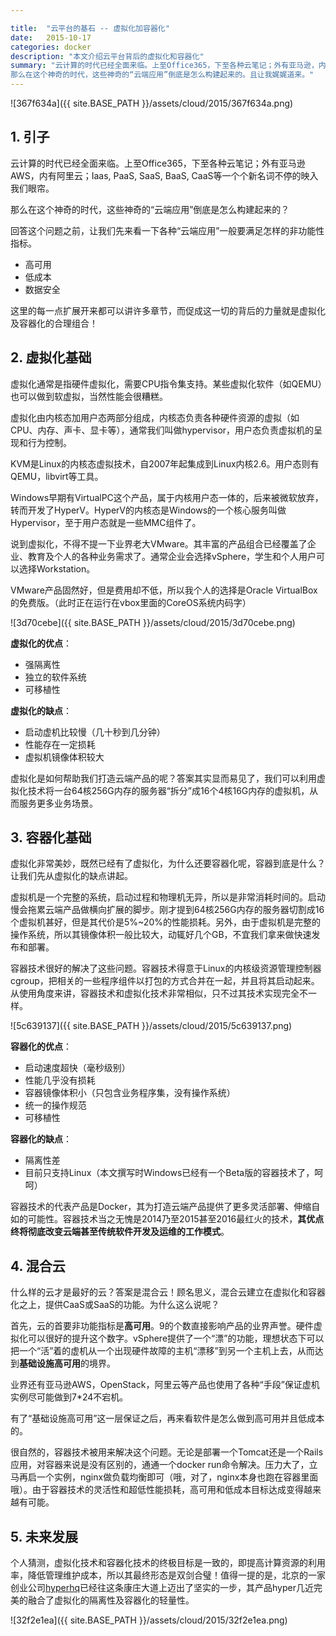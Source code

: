 ```yaml
---

title:  "云平台的基石 -- 虚拟化加容器化"
date:   2015-10-17
categories: docker
description: "本文介绍云平台背后的虚拟化和容器化"
summary: "云计算的时代已经全面来临。上至Office365，下至各种云笔记；外有亚马逊，内有阿里云；Iaas, PaaS, SaaS, BaaS, CaaS等一个个新名词不停的映入我们眼帘。
那么在这个神奇的时代，这些神奇的“云端应用”倒底是怎么构建起来的。且让我娓娓道来。"
---
```


![367f634a]({{ site.BASE_PATH }}/assets/cloud/2015/367f634a.png)

## 1. 引子
云计算的时代已经全面来临。上至Office365，下至各种云笔记；外有亚马逊AWS，内有阿里云；Iaas, PaaS, SaaS, BaaS, CaaS等一个个新名词不停的映入我们眼帘。

那么在这个神奇的时代，这些神奇的“云端应用”倒底是怎么构建起来的？

回答这个问题之前，让我们先来看一下各种“云端应用”一般要满足怎样的非功能性指标。

- 高可用
- 低成本
- 数据安全

这里的每一点扩展开来都可以讲许多章节，而促成这一切的背后的力量就是虚拟化及容器化的合理组合！

## 2. 虚拟化基础
虚拟化通常是指硬件虚拟化，需要CPU指令集支持。某些虚拟化软件（如QEMU）也可以做到软虚拟，当然性能会很糟糕。

虚拟化由内核态加用户态两部分组成，内核态负责各种硬件资源的虚拟（如CPU、内存、声卡、显卡等），通常我们叫做hypervisor，用户态负责虚拟机的呈现和行为控制。

KVM是Linux的内核态虚拟技术，自2007年起集成到Linux内核2.6。用户态则有QEMU，libvirt等工具。

Windows早期有VirtualPC这个产品，属于内核用户态一体的，后来被微软放弃，转而开发了HyperV。HyperV的内核态是Windows的一个核心服务叫做Hypervisor，至于用户态就是一些MMC组件了。

说到虚拟化，不得不提一下业界老大VMware。其丰富的产品组合已经覆盖了企业、教育及个人的各种业务需求了。通常企业会选择vSphere，学生和个人用户可以选择Workstation。

VMware产品固然好，但是费用却不低，所以我个人的选择是Oracle VirtualBox的免费版。（此时正在运行在vbox里面的CoreOS系统内码字）

![3d70cebe]({{ site.BASE_PATH }}/assets/cloud/2015/3d70cebe.png)

**虚拟化的优点**：

- 强隔离性
- 独立的软件系统
- 可移植性

**虚拟化的缺点**：

- 启动虚机比较慢（几十秒到几分钟）
- 性能存在一定损耗
- 虚拟机镜像体积较大

虚拟化是如何帮助我们打造云端产品的呢？答案其实显而易见了，我们可以利用虚拟化技术将一台64核256G内存的服务器“拆分”成16个4核16G内存的虚拟机，从而服务更多业务场景。


## 3. 容器化基础
虚拟化非常美妙，既然已经有了虚拟化，为什么还要容器化呢，容器到底是什么？让我们先从虚拟化的缺点讲起。

虚拟机是一个完整的系统，启动过程和物理机无异，所以是非常消耗时间的。启动慢会拖累云端产品做横向扩展的脚步。刚才提到64核256G内存的服务器切割成16个虚拟机甚好，但是其代价是5%~20%的性能损耗。另外，由于虚拟机是完整的操作系统，所以其镜像体积一般比较大，动辄好几个GB，不宜我们拿来做快速发布和部署。

容器技术很好的解决了这些问题。容器技术得意于Linux的内核级资源管理控制器cgroup，把相关的一些程序组件以打包的方式合并在一起，并且将其启动起来。从使用角度来讲，容器技术和虚拟化技术非常相似，只不过其技术实现完全不一样。

![5c639137]({{ site.BASE_PATH }}/assets/cloud/2015/5c639137.png)

**容器化的优点**：

- 启动速度超快（毫秒级别）
- 性能几乎没有损耗
- 容器镜像体积小（只包含业务程序集，没有操作系统）
- 统一的操作规范
- 可移植性

**容器化的缺点**：

- 隔离性差
- 目前只支持Linux（本文撰写时Windows已经有一个Beta版的容器技术了，呵呵）

容器技术的代表产品是Docker，其为打造云端产品提供了更多灵活部署、伸缩自如的可能性。容器技术当之无愧是2014乃至2015甚至2016最红火的技术，**其优点终将彻底改变云端甚至传统软件开发及运维的工作模式**。

## 4. 混合云
什么样的云才是最好的云？答案是混合云！顾名思义，混合云建立在虚拟化和容器化之上，提供CaaS或SaaS的功能。为什么这么说呢？

首先，云的首要非功能指标是**高可用**。9的个数直接影响产品的业界声誉。硬件虚拟化可以很好的提升这个数字。vSphere提供了一个“漂”的功能，理想状态下可以把一个“活”着的虚机从一个出现硬件故障的主机“漂移”到另一个主机上去，从而达到**基础设施高可用**的境界。

业界还有亚马逊AWS，OpenStack，阿里云等产品也使用了各种“手段”保证虚机实例尽可能做到7*24不宕机。

有了“基础设施高可用”这一层保证之后，再来看软件是怎么做到高可用并且低成本的。

很自然的，容器技术被用来解决这个问题。无论是部署一个Tomcat还是一个Rails应用，对容器来说是没有区别的，通通一个docker run命令解决。压力大了，立马再启一个实例，nginx做负载均衡即可（哦，对了，nginx本身也跑在容器里面哦）。由于容器技术的灵活性和超低性能损耗，高可用和低成本目标达成变得越来越有可能。

## 5. 未来发展
个人猜测，虚拟化技术和容器化技术的终极目标是一致的，即提高计算资源的利用率，降低管理维护成本，所以其最终形态是双剑合璧！值得一提的是，北京的一家创业公司[hyperhq](https://hyper.sh/)已经往这条康庄大道上迈出了坚实的一步，其产品hyper几近完美的融合了虚拟化的隔离性及容器化的轻量性。

![32f2e1ea]({{ site.BASE_PATH }}/assets/cloud/2015/32f2e1ea.png)